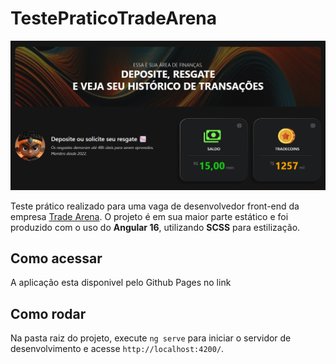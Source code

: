 # TestePraticoTradeArena

![Tela da aplicação](docs/tela_da_aplicacao.png)

Teste prático realizado para uma vaga de desenvolvedor front-end da empresa [Trade Arena](https://www.tradearena.com.br/). O projeto é em sua maior parte estático e foi produzido com o uso do **Angular 16**, utilizando **SCSS** para estilização.

## Como acessar
A aplicação esta disponivel pelo Github Pages no link 

## Como rodar

Na pasta raiz do projeto, execute `ng serve` para iniciar o servidor de desenvolvimento e acesse `http://localhost:4200/`.
